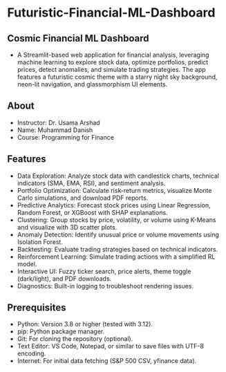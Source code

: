 # Futuristic-Financial-ML-Dashboard
## Cosmic Financial ML Dashboard

- A Streamlit-based web application for financial analysis, leveraging machine learning to explore stock data, optimize portfolios, predict prices, detect anomalies, and simulate trading strategies. The app features a futuristic cosmic theme with a starry night sky background, neon-lit navigation, and glassmorphism UI elements.

## About
- Instructor: Dr. Usama Arshad
- Name: Muhammad Danish
- Course: Programming for Finance

## Features

- Data Exploration: Analyze stock data with candlestick charts, technical indicators (SMA, EMA, RSI), and sentiment analysis.
- Portfolio Optimization: Calculate risk-return metrics, visualize Monte Carlo simulations, and download PDF reports.
- Predictive Analytics: Forecast stock prices using Linear Regression, Random Forest, or XGBoost with SHAP explanations.
- Clustering: Group stocks by price, volatility, or volume using K-Means and visualize with 3D scatter plots.
- Anomaly Detection: Identify unusual price or volume movements using Isolation Forest.
- Backtesting: Evaluate trading strategies based on technical indicators.
- Reinforcement Learning: Simulate trading actions with a simplified RL model.
- Interactive UI: Fuzzy ticker search, price alerts, theme toggle (dark/light), and PDF downloads.
- Diagnostics: Built-in logging to troubleshoot rendering issues.


## Prerequisites
- Python: Version 3.8 or higher (tested with 3.12).
- pip: Python package manager.
- Git: For cloning the repository (optional).
- Text Editor: VS Code, Notepad, or similar to save files with UTF-8 encoding.
- Internet: For initial data fetching (S&P 500 CSV, yfinance data).
